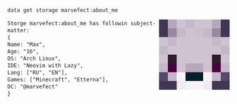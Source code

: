 ```mcfunction
data get storage marvefect:about_me
```
<img align="right" src="https://github.com/Marvefect/Marvefect/blob/main/avatar.png?raw=true" alt="" width="160" />

```mcfunction
Storge marvefect:about_me has followin subject-matter:
{
Name: "Max",
Age: "16",
OS: "Arch Linux",
IDE: "Neovim with Lazy",
Lang: ["RU", "EN"],
Games: ["Minecraft", "Etterna"],
DC: "@marvefect"
}
```
